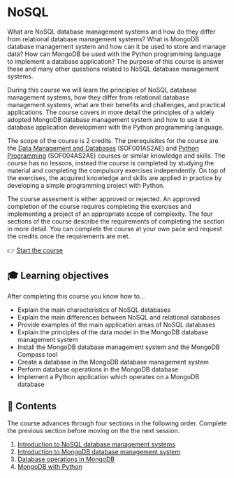 # NoSQL

What are NoSQL database management systems and how do they differ from relational database management systems? What is MongoDB database management system and how can it be used to store and manage data? How can MongoDB be used with the Python programming language to implement a database application? The purpose of this course is answer these and many other questions related to NoSQL database management systems.

During this course we will learn the principles of NoSQL database management systems, how they differ from relational database management systems, what are their benefits and challenges, and practical applications. The course covers in more detail the principles of a widely adopted MongoDB database management system and how to use it in database application development with the Python programming language.

The scope of the course is 2 credits. The prerequisites for the course are the [Data Management and Databases](https://opinto-opas.haaga-helia.fi/course_unit/SOF001AS2AE) (SOF001AS2AE) and [Python Programming](https://opinto-opas.haaga-helia.fi/course_unit/SOF001AS2AE) (SOF004AS2AE) courses or similar knowledge and skills. The course has no lessons, instead the course is completed by studying the material and completing the compulsory exercises independently. On top of the exercises, the acquired knowledge and skills are applied in practice by developing a simple programming project with Python.

The course assesment is either approved or rejected. An approved completion of the course requires completing the exercises and implementing a project of an appropriate scope of complexity. The four sections of the course describe the requirements of completing the section in more detail. You can complete the course at your own pace and request the credits once the requirements are met.

👉 [Start the course](./material/1-nosql-introduction.md)

## 🎓 Learning objectives

After completing this course you know how to...

- Explain the main characteristics of NoSQL databases
- Explain the main differences between NoSQL and relational databases
- Provide examples of the main application areas of NoSQL databases
- Explain the principles of the data model in the MongoDB database management system
- Install the MongoDB database management system and the MongoDB Compass tool
- Create a database in the MongoDB database management system 
- Perform database operations in the MongoDB database
- Implement a Python application which operates on a MongoDB database

## 📖 Contents

The course advances through four sections in the following order. Complete the previous section before moving on the the next session.

1. [Introduction to NoSQL database management systems](./material/1-nosql-introduction.md)
2. [Introduction to MongoDB database management system](./material/2-mongo-introduction.md)
3. [Database operations in MongoDB](./material/3-mongo-operations.md)
4. [MongoDB with Python](./material/4-mongo-python.md)
